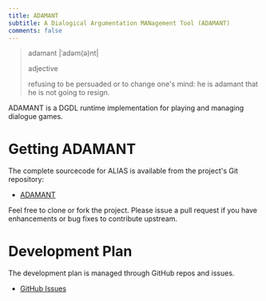 ```yaml
---
title: ADAMANT
subtitle: A Dialogical Argumentation MANagement Tool (ADAMANT)
comments: false
---
```


> adamant |ˈadəm(ə)nt|
>
> adjective
>
> refusing to be persuaded or to change one's mind: he is adamant that he is not going to resign.

ADAMANT is a DGDL runtime implementation for playing and managing dialogue games.

# Getting ADAMANT

The complete sourcecode for ALIAS is available from the project's Git repository:

* [ADAMANT](https://github.com/Open-Argumentation/ADAMANT)

Feel free to clone or fork the project. Please issue a pull request if you have enhancements or bug fixes to contribute upstream.

# Development Plan

The development plan is managed through GitHub repos and issues.

* [GitHub Issues](https://github.com/Open-Argumentation/ADAMANT/issues)


